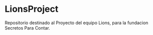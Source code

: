 # LionsProject
Repositorio destinado al Proyecto del equipo Lions, para la fundacion Secretos Para Contar.
